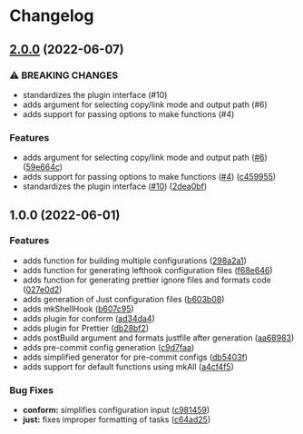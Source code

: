 # Changelog

## [2.0.0](https://github.com/jmgilman/nixago/compare/v1.0.0...v2.0.0) (2022-06-07)


### ⚠ BREAKING CHANGES

* standardizes the plugin interface (#10)
* adds argument for selecting copy/link mode and output path (#6)
* adds support for passing options to make functions (#4)

### Features

* adds argument for selecting copy/link mode and output path ([#6](https://github.com/jmgilman/nixago/issues/6)) ([59e664c](https://github.com/jmgilman/nixago/commit/59e664ca5de015eb9d232092e90f289b48ceabbc))
* adds support for passing options to make functions ([#4](https://github.com/jmgilman/nixago/issues/4)) ([c459955](https://github.com/jmgilman/nixago/commit/c4599555343c4e2e430ffe7d7bcd06bc7ea4483c))
* standardizes the plugin interface ([#10](https://github.com/jmgilman/nixago/issues/10)) ([2dea0bf](https://github.com/jmgilman/nixago/commit/2dea0bfb843f3a1a3133bbb8854df92d107978c3))

## 1.0.0 (2022-06-01)


### Features

* adds function for building multiple configurations ([298a2a1](https://github.com/jmgilman/nixago/commit/298a2a11078e043131ff38df4247cc2123391ee8))
* adds function for generating lefthook configuration files ([f68e646](https://github.com/jmgilman/nixago/commit/f68e646266df14dc8888c910985641762dbd6ef0))
* adds function for generating prettier ignore files and formats code ([027e0d2](https://github.com/jmgilman/nixago/commit/027e0d2d9083e84e6230e677123c14c6ac1674d8))
* adds generation of Just configuration files ([b603b08](https://github.com/jmgilman/nixago/commit/b603b0847fe9ee9758fca6ca76d9a4dd8c6c2388))
* adds mkShellHook ([b607c95](https://github.com/jmgilman/nixago/commit/b607c9547f2e60f53d9bcc36dc13d8b3e6c0f605))
* adds plugin for conform ([ad34da4](https://github.com/jmgilman/nixago/commit/ad34da40073d67f116d57f119b57f8cbbf3dd8bd))
* adds plugin for Prettier ([db28bf2](https://github.com/jmgilman/nixago/commit/db28bf231e153614bb09a89d34ee0d41f3a1020c))
* adds postBuild argument and formats justfile after generation ([aa68983](https://github.com/jmgilman/nixago/commit/aa68983f8190dcceef34ec574798cccaed847c27))
* adds pre-commit config generation ([c9d7faa](https://github.com/jmgilman/nixago/commit/c9d7faa93dd30a22333c4585da75ebcca54ba24d))
* adds simplified generator for pre-commit configs ([db5403f](https://github.com/jmgilman/nixago/commit/db5403f7f62ce23a8be7da1f3a1bf5f4656dde11))
* adds support for default functions using mkAll ([a4cf4f5](https://github.com/jmgilman/nixago/commit/a4cf4f59195449d7ea51b1510d3bdcca47045f51))


### Bug Fixes

* **conform:** simplifies configuration input ([c981459](https://github.com/jmgilman/nixago/commit/c981459b24552cf7d9a1bcc9a878932d7540587c))
* **just:** fixes improper formatting of tasks ([c64ad25](https://github.com/jmgilman/nixago/commit/c64ad255601b239d4fd05fe90816c25b15361afb))
